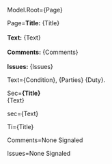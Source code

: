 Model.Root={Page}

Page=<b>Title:</b> {Title}<br><br><b>Text:</b> {Text}<br><br><b>Comments:</b> {Comments}<br><br><b>Issues:</b> {Issues}


Text={Condition}, {Parties} {Duty}.

Sec=<b>{Title}</b><br>{Text}

sec={Text}

Ti={Title}

Comments=None Signaled

Issues=None Signaled

